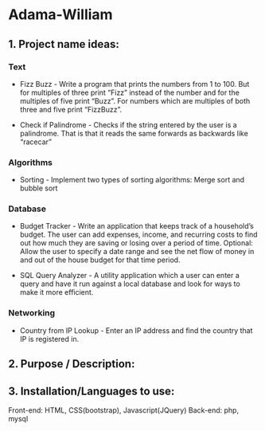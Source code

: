 # Adama-William

## 1. Project name ideas:

### Text

   - Fizz Buzz - Write a program that prints the numbers from 1 to 100. But for multiples of three print “Fizz” instead of the number and for the multiples of five print “Buzz”. For numbers which are multiples of both three and five print “FizzBuzz”.

   - Check if Palindrome - Checks if the string entered by the user is a palindrome. That is that it reads the same forwards as backwards like “racecar”

### Algorithms

  - Sorting - Implement two types of sorting algorithms: Merge sort and bubble sort

### Database

  - Budget Tracker - Write an application that keeps track of a household’s budget. The user can add expenses, income, and recurring costs to find out how much they are saving or losing over a period of time. Optional: Allow the user to specify a date range and see the net flow of money in and out of the house budget for that time period.

  - SQL Query Analyzer - A utility application which a user can enter a query and have it run against a local database and look for ways to make it more efficient.

### Networking

  - Country from IP Lookup - Enter an IP address and find the country that IP is registered in.

## 2. Purpose / Description:

## 3. Installation/Languages to use:
Front-end: HTML, CSS(bootstrap), Javascript(JQuery)
Back-end: php, mysql
